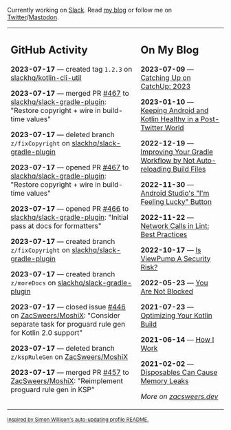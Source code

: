 Currently working on [Slack](https://slack.com/). Read [my blog](https://zacsweers.dev/) or follow me on [Twitter](https://twitter.com/ZacSweers)/[Mastodon](https://hachyderm.io/@ZacSweers).

<table><tr><td valign="top" width="60%">

## GitHub Activity
<!-- githubActivity starts -->
**2023-07-17** — created tag `1.2.3` on [slackhq/kotlin-cli-util](https://github.com/slackhq/kotlin-cli-util)

**2023-07-17** — merged PR [#467](https://github.com/slackhq/slack-gradle-plugin/pull/467) to [slackhq/slack-gradle-plugin](https://github.com/slackhq/slack-gradle-plugin): "Restore copyright + wire in build-time values"

**2023-07-17** — deleted branch `z/fixCopyright` on [slackhq/slack-gradle-plugin](https://github.com/slackhq/slack-gradle-plugin)

**2023-07-17** — opened PR [#467](https://github.com/slackhq/slack-gradle-plugin/pull/467) to [slackhq/slack-gradle-plugin](https://github.com/slackhq/slack-gradle-plugin): "Restore copyright + wire in build-time values"

**2023-07-17** — opened PR [#466](https://github.com/slackhq/slack-gradle-plugin/pull/466) to [slackhq/slack-gradle-plugin](https://github.com/slackhq/slack-gradle-plugin): "Initial pass at docs for formatters"

**2023-07-17** — created branch `z/fixCopyright` on [slackhq/slack-gradle-plugin](https://github.com/slackhq/slack-gradle-plugin)

**2023-07-17** — created branch `z/moreDocs` on [slackhq/slack-gradle-plugin](https://github.com/slackhq/slack-gradle-plugin)

**2023-07-17** — closed issue [#446](https://github.com/ZacSweers/MoshiX/issues/446) on [ZacSweers/MoshiX](https://github.com/ZacSweers/MoshiX): "Consider separate task for proguard rule gen for Kotlin 2.0 support"

**2023-07-17** — deleted branch `z/kspRuleGen` on [ZacSweers/MoshiX](https://github.com/ZacSweers/MoshiX)

**2023-07-17** — merged PR [#457](https://github.com/ZacSweers/MoshiX/pull/457) to [ZacSweers/MoshiX](https://github.com/ZacSweers/MoshiX): "Reimplement proguard rule gen in KSP"
<!-- githubActivity ends -->
</td><td valign="top" width="40%">

## On My Blog
<!-- blog starts -->
**2023-07-09** — [Catching Up on CatchUp: 2023](https://www.zacsweers.dev/catching-up-on-catchup-2023/)

**2023-01-10** — [Keeping Android and Kotlin Healthy in a Post-Twitter World](https://www.zacsweers.dev/keeping-android-healthy/)

**2022-12-19** — [Improving Your Gradle Workflow by Not Auto-reloading Build Files](https://www.zacsweers.dev/improving-your-workflow-by-not-auto-reloading-build-files/)

**2022-11-30** — [Android Studio's "I'm Feeling Lucky" Button](https://www.zacsweers.dev/android-studios-im-feeling-lucky-button/)

**2022-11-22** — [Network Calls in Lint: Best Practices](https://www.zacsweers.dev/network-calls-in-lint-best-practices/)

**2022-10-17** — [Is ViewPump A Security Risk?](https://www.zacsweers.dev/is-viewpump-a-security-risk/)

**2022-05-23** — [You Are Not Blocked](https://www.zacsweers.dev/you-are-not-blocked/)

**2021-07-23** — [Optimizing Your Kotlin Build](https://www.zacsweers.dev/optimizing-your-kotlin-build/)

**2021-06-14** — [How I Work](https://www.zacsweers.dev/how-i-work/)

**2021-02-02** — [Disposables Can Cause Memory Leaks](https://www.zacsweers.dev/disposables-can-cause-memory-leaks/)
<!-- blog ends -->
_More on [zacsweers.dev](https://zacsweers.dev/)_
</td></tr></table>

<sub><a href="https://simonwillison.net/2020/Jul/10/self-updating-profile-readme/">Inspired by Simon Willison's auto-updating profile README.</a></sub>